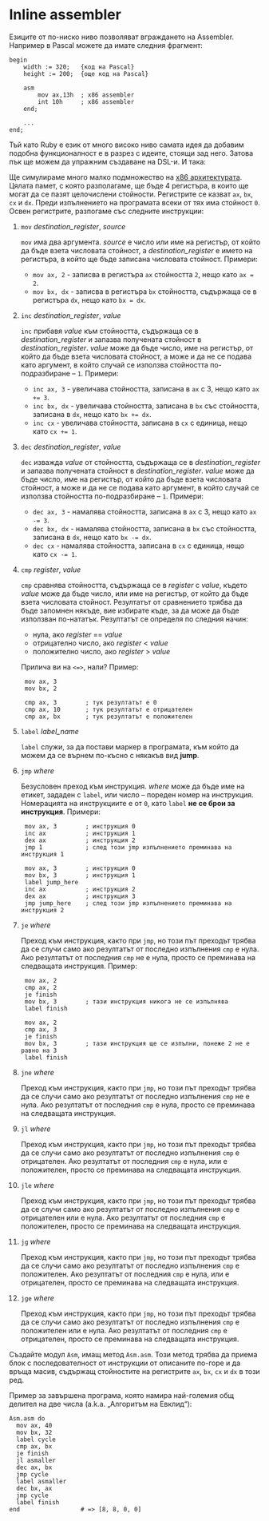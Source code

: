 # Inline assembler

Езиците от по-ниско ниво позволяват вграждането на Assembler. Например в Pascal
можете да имате следния фрагмент:

    begin
        width := 320;   {код на Pascal}
        height := 200;  {още код на Pascal}

        asm
            mov ax,13h  ; x86 assembler
            int 10h     ; x86 assembler
        end;

        ...
    end;

Тъй като Ruby е език от много високо ниво самата идея да добавим подобна
функционалност е в разрез с идеите, стоящи зад него. Затова пък ще можем да
упражним създаване на DSL-и. И така:

Ще симулираме много малко подмножество на
[x86 архитектурата](http://en.wikipedia.org/wiki/X86_assembly).
Цялата памет, с която разполагаме, ще бъде 4 регистъра, в които ще могат да се
пазят целочислени стойности. Регистрите се казват `ax`, `bx`, `cx` и `dx`.
Преди изпълнението на програмата всеки от тях има стойност `0`. Освен
регистрите, разпогаме със следните инструкции:

1. `mov` <em>destination\_register</em>, <em>source</em>

   `mov` има два аргумента. <em>source</em> е число или име на регистър, от
   който да бъде взета числовата стойност, а <em>destination\_register</em> е
   името на регистъра, в който ще бъде записана числовата стойност. Примери:

   * `mov ax, 2` - записва в регистъра `ax` стойността `2`, нещо като `ax = 2`.
   * `mov bx, dx` - записва в регистъра `bx` стойността, съдържаща се в регистъра
     `dx`, нещо като `bx = dx`.

1. `inc` <em>destination_register</em>, <em>value</em>

   `inc` прибавя <em>value</em> към стойността, съдържаща се в
   <em>destination\_register</em> и запазва получената стойност в
   <em>destination\_register</em>. <em>value</em> може да бъде число,
   име на регистър, от който да бъде взета числовата стойност, а може и
   да не се подава като аргумент, в който случай се използва стойността
   по-подразбиране – `1`. Примери:

   * `inc ax, 3` - увеличава стойността, записана в `ax` с 3, нещо като `ax += 3`.
   * `inc bx, dx` - увеличава стойността, записана в `bx` със стойността,
     записана в `dx`, нещо като `bx += dx`.
   * `inc cx` - увеличава стойността, записана в `cx` с единица, нещо като `cx += 1`.

1. `dec` <em>destination_register</em>, <em>value</em>

   `dec` изважда <em>value</em> от стойността, съдържаща се в
   <em>destination\_register</em> и запазва получената стойност в
   <em>destination\_register</em>. <em>value</em> може да бъде число, име на
   регистър, от който да бъде взета числовата стойност, а може и да не се
   подава като аргумент, в който случай се използва стойността по-подразбиране
   – `1`. Примери:

   * `dec ax, 3` - намалява стойността, записана в `ax` с 3, нещо като `ax -= 3`.
   * `dec bx, dx` - намалява стойността, записана в `bx` със стойността,
     записана в `dx`, нещо като `bx -= dx`.
   * `dec cx` - намалява стойността, записана в `cx` с единица, нещо като `cx -= 1`.

1. `cmp` <em>register</em>, <em>value</em>

   `cmp` сравнява стойността, съдържаща се в <em>register</em> с <em>value</em>,
    където <em>value</em> може да бъде число, или име на регистър, от който да бъде
    взета числовата стойност. Резултатът от сравнението трябва да бъде запомнен
    някъде, вие избирате къде, за да може да бъде използван по-нататък. Резултатът
    се определя по следния начин:

    * нула, ако <em>register</em> == <em>value</em>
    * отрицателно число, ако <em>register</em> < <em>value</em>
    * положително число, ако <em>register</em> > <em>value</em>

    Прилича ви на `<=>`, нали? Пример:

        mov ax, 3
        mov bx, 2

        cmp ax, 3        ; тук резултатът е 0
        cmp ax, 10       ; тук резултатът е отрицателен
        cmp ax, bx       ; тук резултатът е положителен

1. `label` <em>label_name</em>

   `label` служи, за да постави маркер в програмата, към който да можем да се върнем
   по-късно с някакъв вид **jump**.

1. `jmp` <em>where</em>

   Безусловен преход към инструкция. <em>where</em> може да бъде име на етикет,
   зададен с `label`, или число – пореден номер на инструкция. Номерацията на
   инструкциите е от `0`, като `label` **не се брои за инструкция**. Примери:

        mov ax, 3        ; инструкция 0
        inc ax           ; инструкция 1
        dex ax           ; инструкция 2
        jmp 1            ; след този jmp изпълнението преминава на инструкция 1

        mov ax, 3        ; инструкция 0
        mov bx, 3        ; инструкция 1
        label jump_here
        inc ax           ; инструкция 2
        dex ax           ; инструкция 3
        jmp jump_here    ; след този jmp изпълнението преминава на инструкция 2

1. `je` <em>where</em>

   Преход към инструкция, както при `jmp`, но този път преходът трябва да се
   случи само ако резултатът от последно изпълнения `cmp` е нула. Ако резултатът от
   последния `cmp` не е нула, просто се преминава на следващата инструкция. Пример:

        mov ax, 2
        cmp ax, 2
        je finish
        mov bx, 3        ; тази инструкция никога не се изпълнява
        label finish

        mov ax, 2
        cmp ax, 3
        je finish
        mov bx, 3        ; тази инструкция ще се изпълни, понеже 2 не е равно на 3
        label finish

1. `jne` <em>where</em>

   Преход към инструкция, както при `jmp`, но този път преходът трябва да се
   случи само ако резултатът от последно изпълнения `cmp` не е нула. Ако
   резултатът от последния `cmp` е нула, просто се преминава на следващата
   инструкция.

1. `jl` <em>where</em>

   Преход към инструкция, както при `jmp`, но този път преходът трябва да се
   случи само ако резултатът от последно изпълнения `cmp` е отрицателен. Ако
   резултатът от последния `cmp` е нула, или е положителен, просто се преминава
   на следващата инструкция.

1. `jle` <em>where</em>

   Преход към инструкция, както при `jmp`, но този път преходът трябва да се
   случи само ако резултатът от последно изпълнения `cmp` е отрицателен или е
   нула. Ако резултатът от последния `cmp` е положителен, просто се преминава
   на следващата инструкция.

1. `jg` <em>where</em>

   Преход към инструкция, както при `jmp`, но този път преходът трябва да се
   случи само ако резултатът от последно изпълнения `cmp` е положителен. Ако
   резултатът от последния `cmp` е нула, или е отрицателен, просто се преминава
   на следващата инструкция.

1. `jge` <em>where</em>

   Преход към инструкция, както при `jmp`, но този път преходът трябва да се
   случи само ако резултатът от последно изпълнения `cmp` е положителен или е
   нула. Ако резултатът от последния `cmp` е отрицателен, просто се преминава
   на следващата инструкция.

Създайте модул `Asm`, имащ метод `Asm.asm`. Този метод трябва да приема блок с
последователност от инструкции от описаните по-горе и да връща масив, съдържащ
стойностите на регистрите `ax`, `bx`, `cx` и `dx` в този ред.

Пример за завършена програма, която намира най-големия общ делител на две
числа (a.k.a. „Алгоритъм на Евклид“):

    Asm.asm do
      mov ax, 40
      mov bx, 32
      label cycle
      cmp ax, bx
      je finish
      jl asmaller
      dec ax, bx
      jmp cycle
      label asmaller
      dec bx, ax
      jmp cycle
      label finish
    end                 # => [8, 8, 0, 0]
